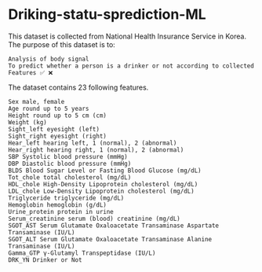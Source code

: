 # Driking-statu-sprediction-ML

This dataset is collected from National Health Insurance Service in Korea. The purpose of this dataset is to:

    Analysis of body signal
    To predict whether a person is a drinker or not according to collected Features ✅ ❌

The dataset contains 23 following features.

    Sex male, female
    Age round up to 5 years
    Height round up to 5 cm (cm)
    Weight (kg)
    Sight_left eyesight (left)
    Sight_right eyesight (right)
    Hear_left hearing left, 1 (normal), 2 (abnormal)
    Hear_right hearing right, 1 (normal), 2 (abnormal)
    SBP Systolic blood pressure (mmHg)
    DBP Diastolic blood pressure (mmHg)
    BLDS Blood Sugar Level or Fasting Blood Glucose (mg/dL)
    Tot_chole total cholesterol (mg/dL)
    HDL_chole High-Density Lipoprotein cholesterol (mg/dL)
    LDL_chole Low-Density Lipoprotein cholesterol (mg/dL)
    Triglyceride triglyceride (mg/dL)
    Hemoglobin hemoglobin (g/dL)
    Urine_protein protein in urine
    Serum_creatinine serum (blood) creatinine (mg/dL)
    SGOT_AST Serum Glutamate Oxaloacetate Transaminase Aspartate Transaminase (IU/L)
    SGOT_ALT Serum Glutamate Oxaloacetate Transaminase Alanine Transaminase (IU/L)
    Gamma_GTP γ-Glutamyl Transpeptidase (IU/L)
    DRK_YN Drinker or Not
